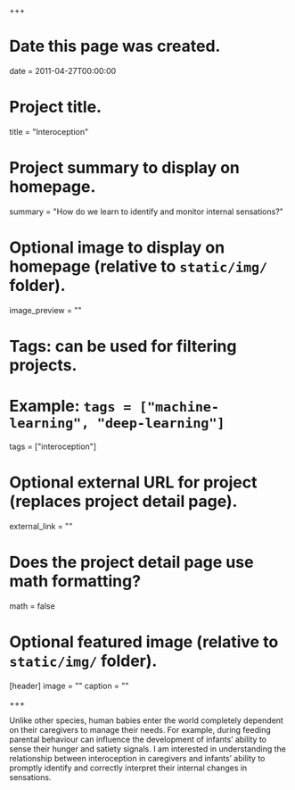 +++
# Date this page was created.
date = 2011-04-27T00:00:00

# Project title.
title = "Interoception"

# Project summary to display on homepage.
summary = "How do we learn to identify and monitor internal sensations?"

# Optional image to display on homepage (relative to `static/img/` folder).
image_preview = ""

# Tags: can be used for filtering projects.
# Example: `tags = ["machine-learning", "deep-learning"]`
tags = ["interoception"]

# Optional external URL for project (replaces project detail page).
external_link = ""

# Does the project detail page use math formatting?
math = false

# Optional featured image (relative to `static/img/` folder).
[header]
image = ""
caption = ""

+++

Unlike other species, human babies enter the world completely dependent on their caregivers to manage their needs. For example, during feeding parental behaviour can influence the development of infants’ ability to sense their hunger and satiety signals. I am interested in understanding the relationship between interoception in caregivers and infants’ ability to promptly identify and correctly interpret their internal changes in sensations.


